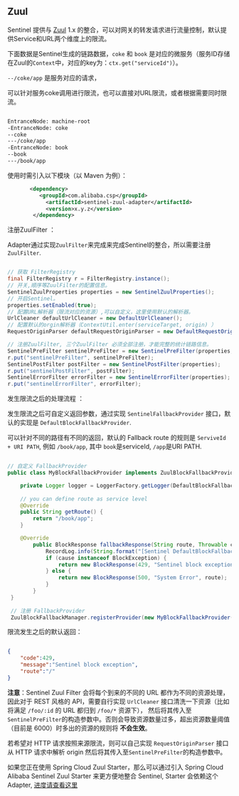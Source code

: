 ## Zuul

Sentinel 提供与 [Zuul](https://github.com/Netflix/zuul) 1.x 的整合，可以对网关的转发请求进行流量控制，默认提供Service和URL两个维度上的限流。

下面数据是Sentinel生成的链路数据，`coke` 和 `book` 是对应的微服务（服务ID存储在Zuul的`Context`中，对应的key为：`ctx.get("serviceId")`）。

`--/coke/app` 是服务对应的请求，

可以针对服务coke调用进行限流，也可以直接对URL限流，或者根据需要同时限流。

```bash

EntranceNode: machine-root
-EntranceNode: coke
--coke
---/coke/app
-EntranceNode: book
--book
---/book/app

```

使用时需引入以下模块（以 Maven 为例）：

```xml
       <dependency>
          <groupId>com.alibaba.csp</groupId>
            <artifactId>sentinel-zuul-adapter</artifactId>
            <version>x.y.z</version>
        </dependency>

```

注册ZuulFilter ：

Adapter通过实现`ZuulFilter`来完成来完成Sentinel的整合，所以需要注册`ZuulFilter`.

```java

// 获取 FilterRegistry
final FilterRegistry r = FilterRegistry.instance();
// 开关,顺序等ZuulFilter的配置信息。
SentinelZuulProperties properties = new SentinelZuulProperties();
// 开启Sentinel。
properties.setEnabled(true);
// 配置URL解析器（限流对应的资源）,可以自定义，这里使用默认的解析器。
UrlCleaner defaultUrlCleaner = new DefaultUrlCleaner();
// 配置默认的orgin解析器（ContextUtil.enter(serviceTarget, origin) ）
RequestOriginParser defaultRequestOriginParser = new DefaultRequestOriginParser();

// 注册ZuulFilter, 三个ZuulFilter 必须全部注册，才能完整的统计链路信息。
SentinelPreFilter sentinelPreFilter = new SentinelPreFilter(properties, defaultUrlCleaner, defaultRequestOriginParser);
r.put("sentinelPreFilter", sentinelPreFilter);
SentinelPostFilter postFilter = new SentinelPostFilter(properties);
r.put("sentinelPostFilter", postFilter);
SentinelErrorFilter errorFilter = new SentinelErrorFilter(properties);
r.put("sentinelErrorFilter", errorFilter);

```

发生限流之后的处理流程 ：

发生限流之后可自定义返回参数，通过实现 `SentinelFallbackProvider` 接口，默认的实现是 `DefaultBlockFallbackProvider`. 

可以针对不同的路径有不同的返回，默认的 Fallback route 的规则是 `ServiveId + URI PATH`, 例如 `/book/app`, 其中 `book`是serviceId, `/app`是URI PATH. 

```java

// 自定义 FallbackProvider 
public class MyBlockFallbackProvider implements ZuulBlockFallbackProvider {

    private Logger logger = LoggerFactory.getLogger(DefaultBlockFallbackProvider.class);
    
    // you can define route as service level 
    @Override
    public String getRoute() {
        return "/book/app";
    }

    @Override
        public BlockResponse fallbackResponse(String route, Throwable cause) {
            RecordLog.info(String.format("[Sentinel DefaultBlockFallbackProvider] Run fallback route: %s", route));
            if (cause instanceof BlockException) {
                return new BlockResponse(429, "Sentinel block exception", route);
            } else {
                return new BlockResponse(500, "System Error", route);
            }
        }
 }
 
 // 注册 FallbackProvider
 ZuulBlockFallbackManager.registerProvider(new MyBlockFallbackProvider());

```

限流发生之后的默认返回：

```json

{
    "code":429,
    "message":"Sentinel block exception",
    "route":"/"
}

```

**注意**：Sentinel Zuul Filter 会将每个到来的不同的 URL 都作为不同的资源处理，因此对于 REST 风格的 API，需要自行实现 `UrlCleaner` 接口清洗一下资源（比如将满足 `/foo/:id` 的 URL 都归到 `/foo/*` 资源下），
然后将其传入至`SentinelPreFilter`的构造参数中。否则会导致资源数量过多，超出资源数量阈值（目前是 6000）时多出的资源的规则将 **不会生效**。

若希望对 HTTP 请求按照来源限流，则可以自己实现 `RequestOriginParser` 接口从 HTTP 请求中解析 origin 然后将其传入至`SentinelPreFilter`的构造参数中。

如果您正在使用 Spring Cloud Zuul Starter，那么可以通过引入 Spring Cloud Alibaba Sentinel Zuul Starter 来更方便地整合 Sentinel, Starter 会依赖这个Adapter, [进度请查看这里](https://github.com/spring-cloud-incubator/spring-cloud-alibaba/issues/58)